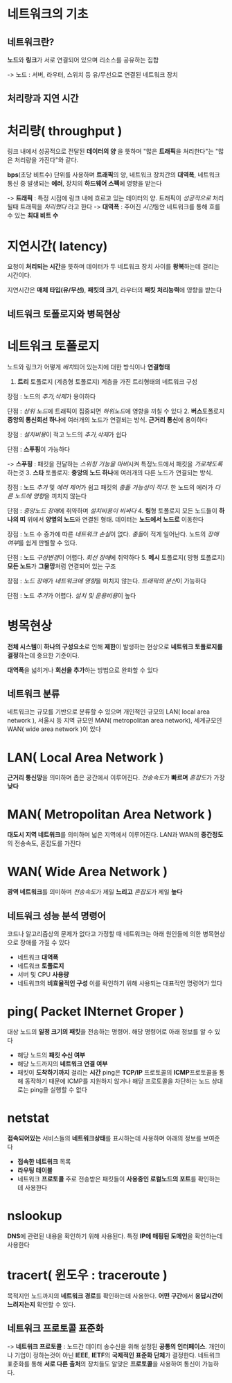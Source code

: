 # 네트워크의 기초
## 네트워크란?
**노드**와 **링크**가 서로 연결되어 있으며 리소스를 공유하는 집합

-> 노드 : 서버, 라우터, 스위치 등 유/무선으로 연결된 네트워크 장치

## 처리량과 지연 시간
# 처리량( throughput )
링크 내에서 성공적으로 전달된 **데이터의 양** 을 뜻하며 "많은 **트래픽**을 처리한다"는 "많은 처리량을 가진다"와 같다.

**bps**(초당 비트수) 단위를 사용하며 **트래픽**의 양, 네트워크 장치간의 **대역폭**, 네트워크 통신 중 발생되는 **에러**, 장치의 **하드웨어 스펙**에 영향을 받는다

-> **트래픽** : 특정 시점에 링크 내에 흐르고 있는 데이터의 양. 트래픽이 *성공적으로* 처리될때 트래픽을 *처리했다* 라고 한다
-> **대역폭** : 주어진 *시간*동안 네트워크를 통해 흐를 수 있는 **최대 비트 수**

# 지연시간( latency)
요청이 **처리되는 시간**을 뜻하며 데이터가 두 네트워크 장치 사이를 **왕복**하는데 걸리는 시간이다.

지연시간은 **매체 타입(유/무선)**, **패킷의 크기**, 라우터의 **패킷 처리능력**에 영향을 받는다

## 네트워크 토폴로지와 병목현상
# 네트워크 토폴로지
노드와 링크가 어떻게 *배치*되어 있는지에 대한 방식이나 **연결형태**
1. **트리** 토폴로지 (계층형 토폴로지)
계층을 가진 트리형태의 네트워크 구성

장점 : 노드의 *추가,삭제*가 용이하다

단점 : *상위 노드*에 트래픽이 집중되면 *하위노드*에 영향을 끼칠 수 있다
2. **버스**토폴로지
**중앙의 통신회선 하나**에 여러개의 노드가 연결되는 방식. **근거리 통신**에 용이하다

장점 : *설치비용*이 적고 노드의 *추가,삭제*가 쉽다

단점 : **스푸핑**이 가능하다

-> **스푸핑** : 패킷을 전달하는 *스위칭 기능을 마비*시켜 특정노드에서 패킷을 *가로채도록* 하는것
3. **스타** 토폴로지:
**중앙의 노드 하나**에 여러개의 다른 노드가 연결되는 방식.

장점 : 노드 *추가* 및 *에러 제어*가 쉽고 패킷의 *충돌 가능성이 적다*. 한 노드의 에러가 *다른 노드에 영향*을 끼치지 않는다

단점 : *중앙노드 장애*에 취약하며 *설치비용이 비싸다*
4. **링**형 토폴로지
모든 노드들이 **하나의 띠** 위에서 **양옆의 노드**와 연결된 형태. 데이터는 **노드에서 노드로** 이동한다

장점 : 노드 수 증가에 따른 *네트워크 손실*이 없다. *충돌*이 적게 일어난다. 노드의 *장애 여부*를 쉽게 판별할 수 있다.

단점 : 노드 *구성변경*이 어렵다. *회선 장애*에 취약하다
5. **메시** 토폴로지( 망형 토폴로지)
**모든 노드**가 **그물망**처럼 연결되어 있는 구조

장점 : *노드 장애*가 *네트워크에 영향*을 미치지 않는다. *트래픽의 분산*이 가능하다

단점 : 노드 *추가*가 어렵다. *설치 및 운용비용*이 높다

# 병목현상
**전체 시스템**이 **하나의 구성요소**로 인해 **제한**이 발생하는 현상으로 **네트워크 토폴로지를 결정**하는데 중요한 기준이다.

**대역폭**을 넓히거나 **회선을 추가**하는 방법으로 완화할 수 있다

## 네트워크 분류
네트워크는 규모를 기반으로 분류할 수 있으며 개인적인 규모의 LAN( local area network ), 서울시 등 지역 규모인 MAN( metropolitan area network), 세계규모인 WAN( wide area network )이 있다
# LAN( Local Area Network )
**근거리 통신망**을 의미하며 좁은 공간에서 이루어진다. *전송속도*가 **빠르며** *혼잡도*가 가장 **낮다**
# MAN( Metropolitan Area Network )
**대도시 지역 네트워크**를 의미하며 넓은 지역에서 이루어진다. LAN과 WAN의 **중간정도**의 전송속도, 혼잡도를 가진다
# WAN( Wide Area Network )
**광역 네트워크**를 의미하며 *전송속도*가 제일 **느리고** *혼잡도*가 제일 **높다**

## 네트워크 성능 분석 명령어
코드나 알고리즘상의 문제가 없다고 가정할 때 네트워크는 아래 원인들에 의한 병목현상으로 장애를 가질 수 있다
- 네트워크 **대역폭**
- 네트워크 **토폴로지**
- 서버 및 CPU **사용량**
- 네트워크의 **비효율적인 구성**
이를 확인하기 위해 사용되는 대표적인 명령어가 있다
# ping( Packet INternet Groper )
대상 노드의 **일정 크기의 패킷**을 전송하는 명령어. 해당 명령어로 아래 정보를 알 수 있다
- 해당 노드의 **패킷 수신 여부**
- 해당 노드까지의 **네트워크 연결 여부**
- 패킷이 **도착하기까지** 걸리는 **시간**
ping은 **TCP/IP** 프로토콜의 **ICMP**프로토콜을 통해 동작하기 때문에 ICMP를 지원하지 않거나 해당 프로토콜을 차단하는 노드 상대로는 ping을 실행할 수 없다
# netstat
**접속되어있는** 서비스들의 **네트워크상태**를 표시하는데 사용하며 아래의 정보를 보여준다
- **접속한 네트워크** 목록
- **라우팅 테이블**
- 네트워크 **프로토콜**
주로 전송받은 패킷들이 **사용중인 로컬노드의 포트**를 확인하는데 사용한다
# nslookup
**DNS**에 관련된 내용을 확인하기 위해 사용된다. 특정 **IP에 매핑된 도메인**을 확인하는데 사용한다
# tracert( 윈도우 : traceroute )
목적지인 노드까지의 **네트워크 경로**를 확인하는데 사용한다. **어떤 구간**에서 **응답시간이 느려지는지** 확인할 수 있다.

## 네트워크 프로토콜 표준화
-> **네트워크 프로토콜** : 노드간 데이터 송수신을 위해 설정된 **공통의 인터페이스**. 개인이나 기업이 정하는것이 아닌 **IEEE**, **IETF**의 **국제적인 표준화 단체**가 결정한다. 네트워크 표준화를 통해 **서로 다른 출처**의 장치들도 알맞은 **프로토콜**을 사용하여 통신이 가능하다.